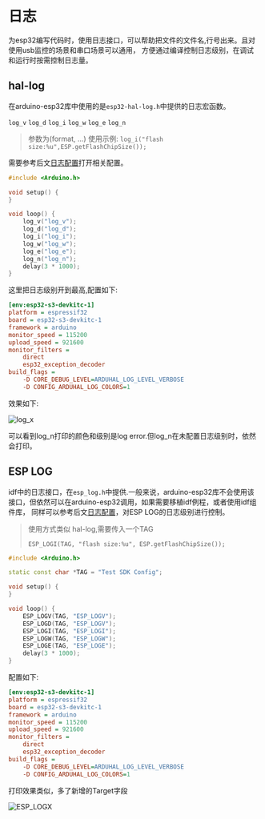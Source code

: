 # 日志
为esp32编写代码时，使用日志接口，可以帮助把文件的文件名,行号出来。且对使用usb监控的场景和串口场景可以通用，
方便通过编译控制日志级别，在调试和运行时按需控制日志量。

## hal-log
在arduino-esp32库中使用的是`esp32-hal-log.h`中提供的日志宏函数。

`log_v` `log_d` `log_i` `log_w` `log_e` `log_n`
>参数为(format, ...)
使用示例: `log_i("flash size:%u",ESP.getFlashChipSize());`

需要参考后文[日志配置](log_config.md)打开相关配置。

```C++
#include <Arduino.h>

void setup() {
}

void loop() {
    log_v("log_v");
    log_d("log_d");
    log_i("log_i");
    log_w("log_w");
    log_e("log_e");
    log_n("log_n");
    delay(3 * 1000);
}
```

这里把日志级别开到最高,配置如下:
```Ini
[env:esp32-s3-devkitc-1]
platform = espressif32
board = esp32-s3-devkitc-1
framework = arduino
monitor_speed = 115200
upload_speed = 921600
monitor_filters =
    direct
    esp32_exception_decoder
build_flags =
    -D CORE_DEBUG_LEVEL=ARDUHAL_LOG_LEVEL_VERBOSE
    -D CONFIG_ARDUHAL_LOG_COLORS=1
```

效果如下:

![log_x](log_x.png)

可以看到log_n打印的颜色和级别是log error.但log_n在未配置日志级别时，依然会打印。

## ESP LOG
idf中的日志接口，在`esp_log.h`中提供.一般来说，arduino-esp32库不会使用该接口，但依然可以在arduino-esp32调用，如果需要移植idf例程，或者使用idf组件库，
同样可以参考后文[日志配置](log_config.md)，对ESP LOG的日志级别进行控制。

>使用方式类似 hal-log,需要传入一个TAG
>
>`ESP_LOGI(TAG, "flash size:%u", ESP.getFlashChipSize());`

```C++
#include <Arduino.h>

static const char *TAG = "Test SDK Config";

void setup() {
}

void loop() {
    ESP_LOGV(TAG, "ESP_LOGV");
    ESP_LOGD(TAG, "ESP_LOGV");
    ESP_LOGI(TAG, "ESP_LOGI");
    ESP_LOGW(TAG, "ESP_LOGW");
    ESP_LOGE(TAG, "ESP_LOGE");
    delay(3 * 1000);
}
```

配置如下:

```Ini
[env:esp32-s3-devkitc-1]
platform = espressif32
board = esp32-s3-devkitc-1
framework = arduino
monitor_speed = 115200
upload_speed = 921600
monitor_filters =
    direct
    esp32_exception_decoder
build_flags =
    -D CORE_DEBUG_LEVEL=ARDUHAL_LOG_LEVEL_VERBOSE
    -D CONFIG_ARDUHAL_LOG_COLORS=1
```
打印效果类似，多了新增的Target字段

![ESP_LOGX](esp_log_x.png)
